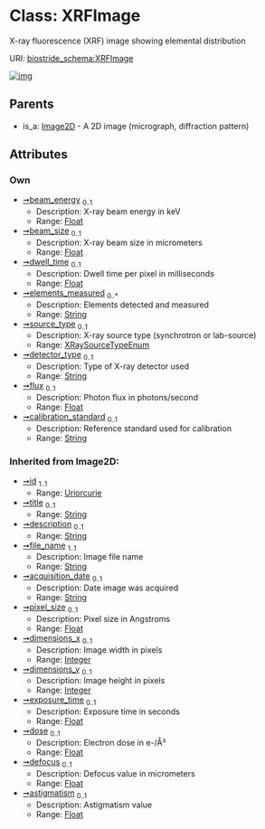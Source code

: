 
# Class: XRFImage

X-ray fluorescence (XRF) image showing elemental distribution

URI: [biostride_schema:XRFImage](https://w3id.org/biostride/schema/XRFImage)


[![img](https://yuml.me/diagram/nofunky;dir:TB/class/[Image2D]^-[XRFImage&#124;beam_energy:float%20%3F;beam_size:float%20%3F;dwell_time:float%20%3F;elements_measured:string%20*;source_type:XRaySourceTypeEnum%20%3F;detector_type:string%20%3F;flux:float%20%3F;calibration_standard:string%20%3F;defocus(i):float%20%3F;astigmatism(i):float%20%3F;file_name(i):string;acquisition_date(i):string%20%3F;pixel_size(i):float%20%3F;dimensions_x(i):integer%20%3F;dimensions_y(i):integer%20%3F;exposure_time(i):float%20%3F;dose(i):float%20%3F;id(i):uriorcurie;title(i):string%20%3F;description(i):string%20%3F],[Image2D])](https://yuml.me/diagram/nofunky;dir:TB/class/[Image2D]^-[XRFImage&#124;beam_energy:float%20%3F;beam_size:float%20%3F;dwell_time:float%20%3F;elements_measured:string%20*;source_type:XRaySourceTypeEnum%20%3F;detector_type:string%20%3F;flux:float%20%3F;calibration_standard:string%20%3F;defocus(i):float%20%3F;astigmatism(i):float%20%3F;file_name(i):string;acquisition_date(i):string%20%3F;pixel_size(i):float%20%3F;dimensions_x(i):integer%20%3F;dimensions_y(i):integer%20%3F;exposure_time(i):float%20%3F;dose(i):float%20%3F;id(i):uriorcurie;title(i):string%20%3F;description(i):string%20%3F],[Image2D])

## Parents

 *  is_a: [Image2D](Image2D.md) - A 2D image (micrograph, diffraction pattern)

## Attributes


### Own

 * [➞beam_energy](xRFImage__beam_energy.md)  <sub>0..1</sub>
     * Description: X-ray beam energy in keV
     * Range: [Float](types/Float.md)
 * [➞beam_size](xRFImage__beam_size.md)  <sub>0..1</sub>
     * Description: X-ray beam size in micrometers
     * Range: [Float](types/Float.md)
 * [➞dwell_time](xRFImage__dwell_time.md)  <sub>0..1</sub>
     * Description: Dwell time per pixel in milliseconds
     * Range: [Float](types/Float.md)
 * [➞elements_measured](xRFImage__elements_measured.md)  <sub>0..\*</sub>
     * Description: Elements detected and measured
     * Range: [String](types/String.md)
 * [➞source_type](xRFImage__source_type.md)  <sub>0..1</sub>
     * Description: X-ray source type (synchrotron or lab-source)
     * Range: [XRaySourceTypeEnum](XRaySourceTypeEnum.md)
 * [➞detector_type](xRFImage__detector_type.md)  <sub>0..1</sub>
     * Description: Type of X-ray detector used
     * Range: [String](types/String.md)
 * [➞flux](xRFImage__flux.md)  <sub>0..1</sub>
     * Description: Photon flux in photons/second
     * Range: [Float](types/Float.md)
 * [➞calibration_standard](xRFImage__calibration_standard.md)  <sub>0..1</sub>
     * Description: Reference standard used for calibration
     * Range: [String](types/String.md)

### Inherited from Image2D:

 * [➞id](namedThing__id.md)  <sub>1..1</sub>
     * Range: [Uriorcurie](types/Uriorcurie.md)
 * [➞title](namedThing__title.md)  <sub>0..1</sub>
     * Range: [String](types/String.md)
 * [➞description](namedThing__description.md)  <sub>0..1</sub>
     * Range: [String](types/String.md)
 * [➞file_name](image__file_name.md)  <sub>1..1</sub>
     * Description: Image file name
     * Range: [String](types/String.md)
 * [➞acquisition_date](image__acquisition_date.md)  <sub>0..1</sub>
     * Description: Date image was acquired
     * Range: [String](types/String.md)
 * [➞pixel_size](image__pixel_size.md)  <sub>0..1</sub>
     * Description: Pixel size in Angstroms
     * Range: [Float](types/Float.md)
 * [➞dimensions_x](image__dimensions_x.md)  <sub>0..1</sub>
     * Description: Image width in pixels
     * Range: [Integer](types/Integer.md)
 * [➞dimensions_y](image__dimensions_y.md)  <sub>0..1</sub>
     * Description: Image height in pixels
     * Range: [Integer](types/Integer.md)
 * [➞exposure_time](image__exposure_time.md)  <sub>0..1</sub>
     * Description: Exposure time in seconds
     * Range: [Float](types/Float.md)
 * [➞dose](image__dose.md)  <sub>0..1</sub>
     * Description: Electron dose in e-/Å²
     * Range: [Float](types/Float.md)
 * [➞defocus](image2D__defocus.md)  <sub>0..1</sub>
     * Description: Defocus value in micrometers
     * Range: [Float](types/Float.md)
 * [➞astigmatism](image2D__astigmatism.md)  <sub>0..1</sub>
     * Description: Astigmatism value
     * Range: [Float](types/Float.md)
